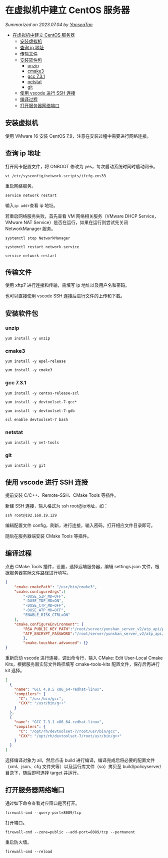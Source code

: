 # 在虚拟机中建立 CentOS 服务器

*Summarized on 2023.07.04 by [YanseaTan](https://yansea.cc)*

- [在虚拟机中建立 CentOS 服务器](#在虚拟机中建立-centos-服务器)
  - [安装虚拟机](#安装虚拟机)
  - [查询 ip 地址](#查询-ip-地址)
  - [传输文件](#传输文件)
  - [安装软件包](#安装软件包)
    - [unzip](#unzip)
    - [cmake3](#cmake3)
    - [gcc 7.3.1](#gcc-731)
    - [netstat](#netstat)
    - [git](#git)
  - [使用 vscode 进行 SSH 连接](#使用-vscode-进行-ssh-连接)
  - [编译过程](#编译过程)
  - [打开服务器网络端口](#打开服务器网络端口)

## 安装虚拟机

使用 VMware 16 安装 CentOS 7.9，注意在安装过程中需要进行网络连接。

## 查询 ip 地址

打开网卡配置文件，将 ONBOOT 修改为 yes，每次启动系统时同时启动网卡。

`vi /etc/sysconfig/network-scripts/ifcfg-ens33`

重启网络服务。

`service network restart`

输入`ip addr`查看 ip 地址。

若重启网络服务失败，首先查看 VM 网络相关服务（VMware DHCP Service，VMware NAT Service）是否在运行，如果在运行则尝试先关闭 NetworkManager 服务。

`systemctl stop NetworkManager`

`systemctl restart network.service`

`service network restart`

## 传输文件

使用 xftp7 进行连接和传输，需填写 ip 地址以及用户名和密码。

也可以直接使用 vscode SSH 连接后进行文件的上传和下载。

## 安装软件包

### unzip

`yum install -y unzip`

### cmake3

`yum install -y epel-release`

`yum install -y cmake3`

### gcc 7.3.1

`yum install -y centos-release-scl`

`yum install -y devtoolset-7-gcc*`

`yum install -y devtoolset-7-gdb`

`scl enable devtoolset-7 bash`

### netstat

`yum install -y net-tools`

### git

`yum install -y git`

## 使用 vscode 进行 SSH 连接

提前安装 C/C++、Remote-SSH、CMake Tools 等插件。

新建 SSH 连接，输入格式为 ssh root@ip地址，如：

`ssh root@192.168.19.129`

编辑配置文件 config，刷新，进行连接，输入密码，打开相应文件目录即可。

随后在服务器端安装 CMake Tools 等插件。

## 编译过程

点击 CMake Tools 插件，设置，选择远端服务器，编辑 settings.json 文件，根据服务器实际文件路径进行填写。

```json
{
    "cmake.cmakePath": "/usr/bin/cmake3",
    "cmake.configureArgs":[
        "-DUSE_SIP_MD=OFF",
        "-DUSE_TDF_MD=ON",
        "-DUSE_CTP_MD=OFF",
        "-DUSE_ATP_MD=OFF",
        "ENABLE_RISK_CTRL=ON"
    ],
    "cmake.configureEnvironment": {
        "RSA_PUBLIC_KEY_PATH":"/root/server/yunshan_server_v2/atp_api/plugins/rsa_public_key.pem",
        "ATP_ENCRYPT_PASSWORD":"/root/server/yunshan_server_v2/atp_api/lib/librsa_2048_encrypt.so"
        },
        "cmake.touchbar.advanced": {}
}
```

重新启动 vscode 进行连接，调出命令行，输入 CMake: Edit User-Local Cmake Kits，根据服务器实际文件路径填写 cmake-tools-kits 配置文件，保存后再进行 kit 选择。

```json
[
  {
    "name": "GCC 4.8.5 x86_64-redhat-linux",
    "compilers": {
      "C": "/usr/bin/gcc",
      "CXX": "/usr/bin/g++"
    }
  },
  {
    "name": "GCC 7.3.1 x86_64-redhat-linux",
    "compilers": {
      "C": "/opt/rh/devtoolset-7/root/usr/bin/gcc",
      "CXX": "/opt/rh/devtoolset-7/root/usr/bin/g++"
    }
  }
]
```

选择编译对象为 all，然后点击 build 进行编译，编译完成后将必要的配置文件（xml、json、cfg 文件夹等）以及运行库文件（so）拷贝至 build/policyserver/ 目录下，随后即可选择 target 并运行。

## 打开服务器网络端口

通过如下命令查看对应窗口是否打开。

`firewall-cmd --query-port=8089/tcp`

打开端口。

`firewall-cmd --zone=public --add-port=8089/tcp --permanent`

重启防火墙。

`firewall-cmd --reload`